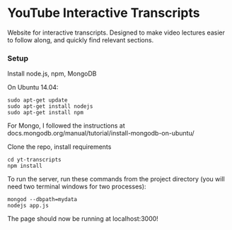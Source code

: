 # YouTube Interactive Transcripts

Website for interactive transcripts. Designed to make video lectures easier to follow along, and quickly find relevant sections.

### Setup ###

Install node.js, npm, MongoDB

On Ubuntu 14.04:

    sudo apt-get update
    sudo apt-get install nodejs
    sudo apt-get install npm

For Mongo, I followed the instructions at docs.mongodb.org/manual/tutorial/install-mongodb-on-ubuntu/

Clone the repo, install requirements

    cd yt-transcripts
    npm install

To run the server, run these commands from the project directory (you will need two terminal windows for two processes):

    mongod --dbpath=mydata
    nodejs app.js

The page should now be running at localhost:3000!

